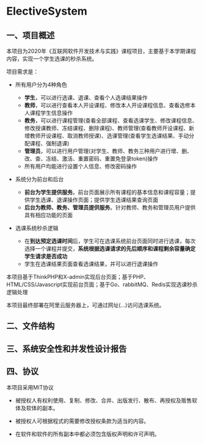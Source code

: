 # ElectiveSystem

## 一、项目概述

本项目为2020年《互联网软件开发技术与实践》课程项目，主要基于本学期课程内容，实现一个学生选课的秒杀系统。

项目需求是：

- 所有用户分为4种角色
  - **学生**，可以进行选课、退课、查看个人选课结果操作
  - **教师**，可以进行查看本人开设课程、修改本人开设课程信息、查看选修本人课程学生信息操作
  - **教务**，可以进行课程管理(查看全部课程、查看选课学生、修改课程信息、修改授课教师、冻结课程、删除课程)、教师管理(查看教师开设课程、新增教师开设课程、取消教师授课)、选课管理(查看学生选课结果、手动分配课程、强制退课)
  - **管理员**，可以进行用户管理(对学生、教师、教务三种用户进行增、删、改、查、冻结、激活、重置密码、重置免登录token)操作
  - 所有用户均能进行设置个人信息、修改密码操作

- 系统分为前台和后台
  - **前台为学生提供服务**。前台页面展示所有课程的基本信息和课程容量；提供学生选课、退课操作页面；提供学生选课结果查询页面
  - **后台为教师、教务、管理员提供服务**。针对教师、教务和管理员用户提供具有相应功能的页面
- 选课系统秒杀逻辑
  - 在**到达预定选课时间**后，学生可在选课系统前台页面同时进行选课，每次选择一个课程并提交，**系统根据选课请求的先后顺序和课程剩余容量确定学生请求是否成功**
  - 学生在选课结果页面查看选课结果，并可以进行退课操作

本项目基于ThinkPHP和X-admin实现后台页面；基于PHP、HTML/CSS/Javascript实现前台页面；基于Go、rabbitMQ、Redis实现选课秒杀逻辑处理

本项目最终部署在阿里云服务器上，可通过网址(...)访问选课系统。

## 二、文件结构

## 三、系统安全性和并发性设计报告

## 四、协议

本项目采用MIT协议

- 被授权人有权利使用、复制、修改、合并、出版发行、散布、再授权及贩售软体及软体的副本。

- 被授权人可根据程式的需要修改授权条款为适当的内容。

- 在软件和软件的所有副本中都必须包含版权声明和许可声明。